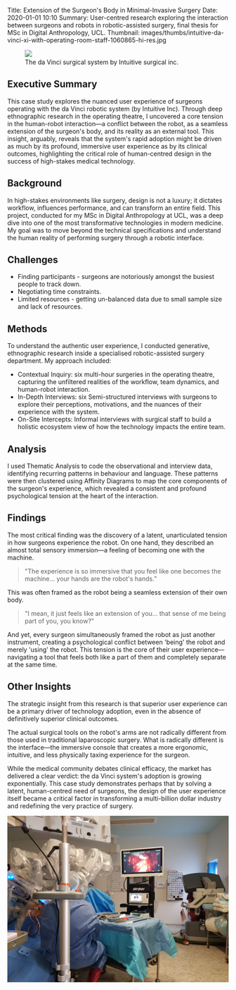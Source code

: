 Title: Extension of the Surgeon's Body in Minimal-Invasive Surgery
Date: 2020-01-01 10:10
Summary: User-centred research exploring the interaction between surgeons and robots in robotic-assisted surgery, final thesis for MSc in Digital Anthropology, UCL.
Thumbnail: images/thumbs/intuitive-da-vinci-xi-with-operating-room-staff-1060865-hi-res.jpg

<figure>
  <img class="fit image" src="images/fulls/intuitive-da-vinci-xi-with-operating-room-staff-1060865-hi-res.jpg" />
  <figcaption>  The da Vinci surgical system by Intuitive surgical inc.</figcaption>
</figure>


## Executive Summary

This case study explores the nuanced user experience of surgeons operating with the da Vinci robotic system (by Intuitive Inc). Through deep ethnographic research in the operating theatre, I uncovered a core tension in the human-robot interaction—a conflict between the robot, as a seamless extension of the surgeon's body, and its reality as an external tool. This insight, arguably, reveals that the system's rapid adoption might be driven as much by its profound, immersive user experience as by its clinical outcomes, highlighting the critical role of human-centred design in the success of high-stakes medical technology.


## Background

In high-stakes environments like surgery, design is not a luxury; it dictates workflow, influences performance, and can transform an entire field. This project, conducted for my MSc in Digital Anthropology at UCL, was a deep dive into one of the most transformative technologies in modern medicine. My goal was to move beyond the technical specifications and understand the human reality of performing surgery through a robotic interface.


## Challenges

- Finding participants - surgeons are notoriously amongst the busiest people to track down.
- Negotiating time constraints.
- Limited resources - getting un-balanced data due to small sample size and lack of resources.


## Methods

To understand the authentic user experience, I conducted generative, ethnographic research inside a specialised robotic-assisted surgery department. My approach included: 
- Contextual Inquiry: six multi-hour surgeries in the operating theatre, capturing the unfiltered realities of the workflow, team dynamics, and human-robot interaction.
- In-Depth Interviews: six Semi-structured interviews with surgeons to explore their perceptions, motivations, and the nuances of their experience with the system.
- On-Site Intercepts: Informal interviews with surgical staff to build a holistic ecosystem view of how the technology impacts the entire team.


## Analysis

I used Thematic Analysis to code the observational and interview data, identifying recurring patterns in behaviour and language. These patterns were then clustered using Affinity Diagrams to map the core components of the surgeon's experience, which revealed a consistent and profound psychological tension at the heart of the interaction.


## Findings

The most critical finding was the discovery of a latent, unarticulated tension in how surgeons experience the robot. On one hand, they described an almost total sensory immersion—a feeling of becoming one with the machine.

> "The experience is so immersive that you feel like one becomes the machine... your hands are the robot's hands.”

This was often framed as the robot being a seamless extension of their own body.

> "I mean, it just feels like an extension of you... that sense of me being part of you, you know?"

And yet, every surgeon simultaneously framed the robot as just another instrument, creating a psychological conflict between 'being' the robot and merely 'using' the robot. This tension is the core of their user experience—navigating a tool that feels both like a part of them and completely separate at the same time.


## Other Insights

The strategic insight from this research is that superior user experience can be a primary driver of technology adoption, even in the absence of definitively superior clinical outcomes.

The actual surgical tools on the robot's arms are not radically different from those used in traditional laparoscopic surgery. What is radically different is the interface—the immersive console that creates a more ergonomic, intuitive, and less physically taxing experience for the surgeon.

While the medical community debates clinical efficacy, the market has delivered a clear verdict: the da Vinci system's adoption is growing exponentially. This case study demonstrates perhaps that by solving a latent, human-centred need of surgeons, the design of the user experience itself became a critical factor in transforming a multi-billion dollar industry and redefining the very practice of surgery.

<img class="image fit" src="images/fulls/davinci_surgery_fieldwork.jpg">
